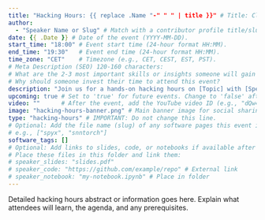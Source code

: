 ```yaml
---
title: "Hacking Hours: {{ replace .Name "-" " " | title }}" # Title: Clear & concise (50-60 chars). What topic and speaker will attract attendees?
author:
  - "Speaker Name or Slug" # Match with a contributor profile title/slug.
date: {{ .Date }} # Date of the event (YYYY-MM-DD).
start_time: "18:00" # Event start time (24-hour format HH:MM).
end_time: "19:30"   # Event end time (24-hour format HH:MM).
time_zone: "CET"    # Timezone (e.g., CET, CEST, EST, PST).
# Meta Description (SEO) 120-160 characters:
# What are the 2-3 most important skills or insights someone will gain from this session?
# Why should someone invest their time to attend this event?
description: "Join us for a hands-on hacking hours on [Topic] with [Speaker Name]. You will learn how to [Key Takeaway 1] and explore [Key Takeaway 2]."
upcoming: true # Set to 'true' for future events. Change to 'false' after the event.
video: ""      # After the event, add the YouTube video ID (e.g., "dQw4w9WgXcQ").
image: "hacking-hours-banner.png" # Main banner image for social sharing (1200x630px). Place in this folder.
type: "hacking-hours" # IMPORTANT: Do not change this line.
# Optional: Add the file name (slug) of any software pages this event is related to.
# e.g., ["spyx", "snntorch"]
software_tags: []
# Optional: Add links to slides, code, or notebooks if available after the event.
# Place these files in this folder and link them:
# speaker_slides: "slides.pdf"
# speaker_code: "https://github.com/example/repo" # External link
# speaker_notebook: "my-notebook.ipynb" # Place in folder
---
```


Detailed hacking hours abstract or information goes here.
Explain what attendees will learn, the agenda, and any prerequisites.

